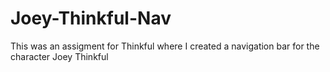 # Joey-Thinkful-Nav
This was an assigment for Thinkful where I created a navigation bar for the character Joey Thinkful 
